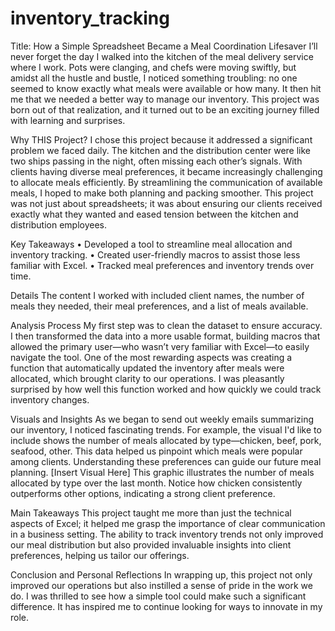 # inventory_tracking

Title: How a Simple Spreadsheet Became a Meal Coordination Lifesaver
I’ll never forget the day I walked into the kitchen of the meal delivery service where I work. Pots were clanging, and chefs were moving swiftly, but amidst all the hustle and bustle, I noticed something troubling: no one seemed to know exactly what meals were available or how many. It then hit me that we needed a better way to manage our inventory. This project was born out of that realization, and it turned out to be an exciting journey filled with learning and surprises.

Why THIS Project?
I chose this project because it addressed a significant problem we faced daily. The kitchen and the distribution center were like two ships passing in the night, often missing each other’s signals. With clients having diverse meal preferences, it became increasingly challenging to allocate meals efficiently. By streamlining the communication of available meals, I hoped to make both planning and packing smoother. This project was not just about spreadsheets; it was about ensuring our clients received exactly what they wanted and eased tension between the kitchen and distribution employees.

Key Takeaways
•	Developed a tool to streamline meal allocation and inventory tracking.
•	Created user-friendly macros to assist those less familiar with Excel.
•	Tracked meal preferences and inventory trends over time.

Details
The content I worked with included client names, the number of meals they needed, their meal preferences, and a list of meals available. 

Analysis Process
My first step was to clean the dataset to ensure accuracy. I then transformed the data into a more usable format, building macros that allowed the primary user—who wasn’t very familiar with Excel—to easily navigate the tool. One of the most rewarding aspects was creating a function that automatically updated the inventory after meals were allocated, which brought clarity to our operations. I was pleasantly surprised by how well this function worked and how quickly we could track inventory changes.

Visuals and Insights
As we began to send out weekly emails summarizing our inventory, I noticed fascinating trends. For example, the visual I'd like to include shows the number of meals allocated by type—chicken, beef, pork, seafood, other. This data helped us pinpoint which meals were popular among clients. Understanding these preferences can guide our future meal planning.
[Insert Visual Here]
This graphic illustrates the number of meals allocated by type over the last month. Notice how chicken consistently outperforms other options, indicating a strong client preference.

Main Takeaways
This project taught me more than just the technical aspects of Excel; it helped me grasp the importance of clear communication in a business setting. The ability to track inventory trends not only improved our meal distribution but also provided invaluable insights into client preferences, helping us tailor our offerings.

Conclusion and Personal Reflections
In wrapping up, this project not only improved our operations but also instilled a sense of pride in the work we do. I was thrilled to see how a simple tool could make such a significant difference. It has inspired me to continue looking for ways to innovate in my role.


